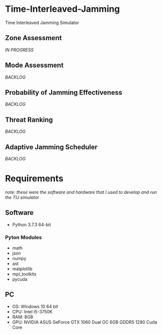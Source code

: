 # Time-Interleaved-Jamming
Time Interleaved Jamming Simulator

## Zone Assessment
*IN PROGRESS*

## Mode Assessment
*BACKLOG*

## Probability of Jamming Effectiveness
*BACKLOG*

## Threat Ranking
*BACKLOG*

## Adaptive Jamming Scheduler
*BACKLOG*

# Requirements
*note: these were the software and hardware that I used to develop and run the TIJ simulator*
## Software
- Python 3.7.3 64-bit
### Pyton Modules
- math
- json
- numpy
- ast
- matplotlib
- mpl_toolkits
- pycuda

## PC
- OS: Windows 10 64 bit
- CPU: Intel I5-3750K
- RAM: 8GB
- GPU: NVIDIA ASUS GeForce GTX 1060 Dual OC 6GB GDDR5 1280 Cuda Core
